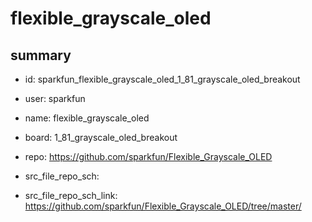 # flexible_grayscale_oled
 
## summary 
* id: sparkfun_flexible_grayscale_oled_1_81_grayscale_oled_breakout
* user: sparkfun
* name: flexible_grayscale_oled
* board: 1_81_grayscale_oled_breakout
* repo: https://github.com/sparkfun/Flexible_Grayscale_OLED



* src_file_repo_sch: 
* src_file_repo_sch_link: https://github.com/sparkfun/Flexible_Grayscale_OLED/tree/master/




